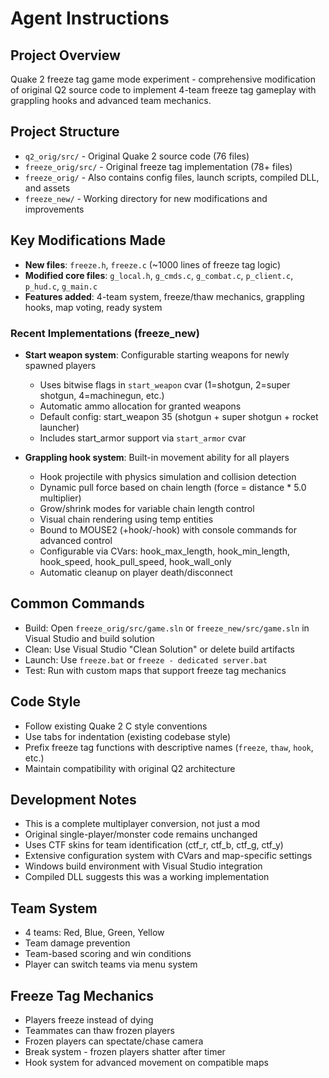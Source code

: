 # Agent Instructions

## Project Overview
Quake 2 freeze tag game mode experiment - comprehensive modification of original Q2 source code to implement 4-team freeze tag gameplay with grappling hooks and advanced team mechanics.

## Project Structure
- `q2_orig/src/` - Original Quake 2 source code (76 files)
- `freeze_orig/src/` - Original freeze tag implementation (78+ files)
- `freeze_orig/` - Also contains config files, launch scripts, compiled DLL, and assets
- `freeze_new/` - Working directory for new modifications and improvements

## Key Modifications Made
- **New files**: `freeze.h`, `freeze.c` (~1000 lines of freeze tag logic)
- **Modified core files**: `g_local.h`, `g_cmds.c`, `g_combat.c`, `p_client.c`, `p_hud.c`, `g_main.c`
- **Features added**: 4-team system, freeze/thaw mechanics, grappling hooks, map voting, ready system

### Recent Implementations (freeze_new)
- **Start weapon system**: Configurable starting weapons for newly spawned players
  - Uses bitwise flags in `start_weapon` cvar (1=shotgun, 2=super shotgun, 4=machinegun, etc.)
  - Automatic ammo allocation for granted weapons
  - Default config: start_weapon 35 (shotgun + super shotgun + rocket launcher)
  - Includes start_armor support via `start_armor` cvar

- **Grappling hook system**: Built-in movement ability for all players
  - Hook projectile with physics simulation and collision detection
  - Dynamic pull force based on chain length (force = distance * 5.0 multiplier)
  - Grow/shrink modes for variable chain length control
  - Visual chain rendering using temp entities
  - Bound to MOUSE2 (+hook/-hook) with console commands for advanced control
  - Configurable via CVars: hook_max_length, hook_min_length, hook_speed, hook_pull_speed, hook_wall_only
  - Automatic cleanup on player death/disconnect

## Common Commands
- Build: Open `freeze_orig/src/game.sln` or `freeze_new/src/game.sln` in Visual Studio and build solution
- Clean: Use Visual Studio "Clean Solution" or delete build artifacts
- Launch: Use `freeze.bat` or `freeze - dedicated server.bat`
- Test: Run with custom maps that support freeze tag mechanics

## Code Style
- Follow existing Quake 2 C style conventions
- Use tabs for indentation (existing codebase style)
- Prefix freeze tag functions with descriptive names (`freeze`, `thaw`, `hook`, etc.)
- Maintain compatibility with original Q2 architecture

## Development Notes
- This is a complete multiplayer conversion, not just a mod
- Original single-player/monster code remains unchanged
- Uses CTF skins for team identification (ctf_r, ctf_b, ctf_g, ctf_y)
- Extensive configuration system with CVars and map-specific settings
- Windows build environment with Visual Studio integration
- Compiled DLL suggests this was a working implementation

## Team System
- 4 teams: Red, Blue, Green, Yellow
- Team damage prevention
- Team-based scoring and win conditions
- Player can switch teams via menu system

## Freeze Tag Mechanics
- Players freeze instead of dying
- Teammates can thaw frozen players
- Frozen players can spectate/chase camera
- Break system - frozen players shatter after timer
- Hook system for advanced movement on compatible maps
